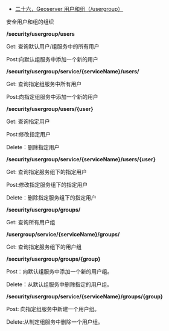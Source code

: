 - [二十六，Geoserver 用户和组（/usergroup）](https://www.cnblogs.com/chenjq0717/p/12437116.html)

安全用户和组的组织

**/security/usergroup/users**

Get: 查询默认用户/组服务中的所有用户

Post:向默认组服务中添加一个新的用户

 

**/security/usergroup/service/{serviceName}/users/**

Get: 查询指定组服务中所有用户

Post:向指定组服务中添加一个新的用户

 

 

**/security/usergroup/users/{user}**

Get: 查询指定用户

Post:修改指定用户

Delete：删除指定用户

 

**/security/usergroup/service/{serviceName}/users/{user}**

Get: 查询指定服务组下的指定用户

Post:修改指定服务组下的指定用户

Delete：删除指定服务组下的指定用户

 

 

**/security/usergroup/groups/**

Get: 查询所有用户组

 

**/usergroup/service/{serviceName}/groups/**

Get: 查询指定服务组下的用户组

 

 

**/security/usergroup/groups/{group}**

Post：向默认组服务中添加一个新的用户组。

Delete：从默认组服务中删除指定的用户组。

 

 

**/security/usergroup/service/{serviceName}/groups/{group}**

Post: 向指定组服务中新建一个用户组。

Delete:从制定组服务中删除一个用户组。